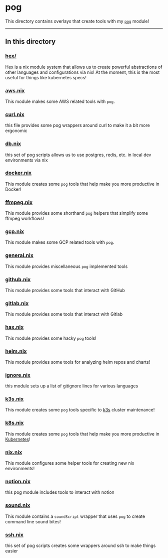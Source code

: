# pog

This directory contains overlays that create tools with my [`pog`](../pog.nix) module!

---

## In this directory

### [hex/](./hex/)

Hex is a nix module system that allows us to create powerful abstractions of other languages and configurations via nix! At the moment, this is the most useful for things like kubernetes specs!

### [aws.nix](./aws.nix)

This module makes some AWS related tools with `pog`.

### [curl.nix](./curl.nix)

this file provides some pog wrappers around curl to make it a bit more ergonomic

### [db.nix](./db.nix)

this set of pog scripts allows us to use postgres, redis, etc. in local dev environments via nix

### [docker.nix](./docker.nix)

This module creates some `pog` tools that help make you more productive in Docker!

### [ffmpeg.nix](./ffmpeg.nix)

This module provides some shorthand `pog` helpers that simplify some ffmpeg workflows!

### [gcp.nix](./gcp.nix)

This module makes some GCP related tools with `pog`.

### [general.nix](./general.nix)

This module provides miscellaneous `pog` implemented tools

### [github.nix](./github.nix)

This module provides some tools that interact with GitHub

### [gitlab.nix](./gitlab.nix)

This module provides some tools that interact with Gitlab

### [hax.nix](./hax.nix)

This module provides some hacky `pog` tools!

### [helm.nix](./helm.nix)

This module provides some tools for analyzing helm repos and charts!

### [ignore.nix](./ignore.nix)

this module sets up a list of gitignore lines for various languages

### [k3s.nix](./k3s.nix)

This module creates some `pog` tools specific to [k3s](https://github.com/k3s-io/k3s) cluster maintenance!

### [k8s.nix](./k8s.nix)

This module creates some `pog` tools that help make you more productive in [Kubernetes](https://kubernetes.io/)!

### [nix.nix](./nix.nix)

This module configures some helper tools for creating new nix environments!

### [notion.nix](./notion.nix)

this pog module includes tools to interact with notion

### [sound.nix](./sound.nix)

This module contains a `soundScript` wrapper that uses `pog` to create command line sound bites!

### [ssh.nix](./ssh.nix)

this set of pog scripts creates some wrappers around ssh to make things easier

